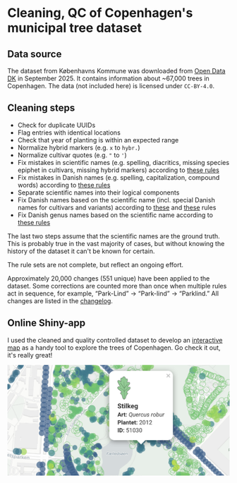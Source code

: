 # Cleaning, QC of Copenhagen's municipal tree dataset

## Data source

The dataset from Københavns Kommune was downloaded from [Open Data DK](https://www.opendata.dk/city-of-copenhagen/trae-basis-kommunale-traeer) in September 2025. It contains information about ~67,000 trees in Copenhagen. The data (not included here) is licensed under `CC-BY-4.0`.

## Cleaning steps

- Check for duplicate UUIDs
- Flag entries with identical locations
- Check that year of planting is within an expected range
- Normalize hybrid markers (e.g. `x` to `hybr.`)
- Normalize cultivar quotes (e.g. `"` to `'`)
- Fix mistakes in scientific names (e.g. spelling, diacritics, missing species epiphet in cultivars, missing hybrid markers) according to [these rules](rules/latin_regex.csv)
- Fix mistakes in Danish names (e.g. spelling, capitalization, compound words) according to [these rules](rules/da_regex.csv)
- Separate scientific names into their logical components
- Fix Danish names based on the scientific name (incl. special Danish names for cultivars and variants) according to [these](rules/latin_da_map.csv) and [these](rules/latin_da_map_malus.csv) rules
- Fix Danish genus names based on the scientific name according to [these rules](rules/genus_dict.csv)


The last two steps assume that the scientific names are the ground truth. This is probably true in the vast majority of cases, but without knowing the history of the dataset it can't be known for certain.

The rule sets are not complete, but reflect an ongoing effort.

Approximately 20,000 changes (551 unique) have been applied to the dataset. Some corrections are counted more than once when multiple rules act in sequence, for example, “Park-Lind” → “Park-lind” → “Parklind.” All changes are listed in the [changelog](output/).


## Online Shiny-app

I used the cleaned and quality controlled dataset to develop an [interactive map](https://ktbaek.shinyapps.io/treemap_basic/) as a handy tool to explore the trees of Copenhagen. Go check it out, it's really great!

![App image](app_screenshot.png)
